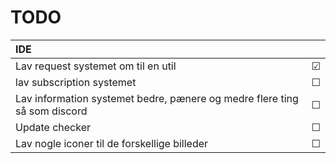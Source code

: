 # TODO
| IDE                                                                                                   |         |
|:------------------------------------------------------------------------------------------------------|---------|
| Lav request systemet om til en util                           	                                       | &#9745; |
| lav subscription systemet                        	                                        | &#9744; |
| Lav information systemet bedre, pænere og medre flere ting så som discord                           	 | &#9744; |
| Update checker                            	                                                           | &#9744; |
| Lav nogle iconer til de forskellige billeder                                                          | &#9744; |
